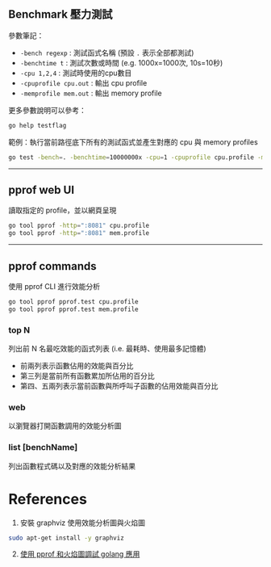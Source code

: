 ## Benchmark 壓力測試

參數筆記：

 - `-bench regexp` : 測試函式名稱 (預設 `.` 表示全部都測試)
 - `-benchtime t` : 測試次數或時間 (e.g. 1000x=1000次, 10s=10秒)
 - `-cpu 1,2,4` : 測試時使用的cpu數目
 - `-cpuprofile cpu.out` : 輸出 cpu profile
 - `-memprofile mem.out` : 輸出 memory profile

更多參數說明可以參考：

```sh
go help testflag
```

範例：執行當前路徑底下所有的測試函式並產生對應的 cpu 與 memory profiles

```sh
go test -bench=. -benchtime=10000000x -cpu=1 -cpuprofile cpu.profile -memprofile mem.profile
```

---

## pprof web UI

讀取指定的 profile，並以網頁呈現

```sh
go tool pprof -http=":8081" cpu.profile
go tool pprof -http=":8081" mem.profile
```

---

## pprof commands

使用 pprof CLI 進行效能分析

```sh
go tool pprof pprof.test cpu.profile
go tool pprof pprof.test mem.profile
```

### top N

列出前 N 名最吃效能的函式列表 (i.e. 最耗時、使用最多記憶體)

 - 前兩列表示函數佔用的效能與百分比
 - 第三列是當前所有函數累加所佔用的百分比
 - 第四、五兩列表示當前函數與所呼叫子函數的佔用效能與百分比

### web

以瀏覽器打開函數調用的效能分析圖

### list [benchName]

列出函數程式碼以及對應的效能分析結果

# References

1. 安裝 graphviz 使用效能分析圖與火焰圖

```sh
sudo apt-get install -y graphviz
```

2. [使用 pprof 和火焰圖調試 golang 應用](https://cizixs.com/2017/09/11/profiling-golang-program/)
